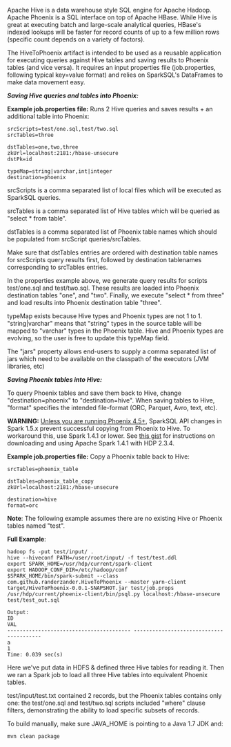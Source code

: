 Apache Hive is a data warehouse style SQL engine for Apache Hadoop. Apache Phoenix is a SQL interface on top of Apache HBase. While Hive is great at executing batch and large-scale analytical queries, HBase's indexed lookups will be faster for record counts of up to a few million rows (specific count depends on a variety of factors).

The HiveToPhoenix artifact is intended to be used as a reusable application for executing queries against Hive tables and saving results to Phoenix tables (and vice versa). It requires an input properties file (job.properties, following typical key=value format) and relies on SparkSQL's DataFrames to make data movement easy.

***Saving Hive queries and tables into Phoenix:***

**Example job.properties file:** Runs 2 Hive queries and saves results + an additional table into Phoenix:
```
srcScripts=test/one.sql,test/two.sql
srcTables=three

dstTables=one,two,three
zkUrl=localhost:2181:/hbase-unsecure
dstPk=id

typeMap=string|varchar,int|integer
destination=phoenix
```

srcScripts is a comma separated list of local files which will be executed as SparkSQL queries.

srcTables is a comma separated list of Hive tables which will be queried as "select * from table".

dstTables is a comma separated list of Phoenix table names which should be populated from srcScript queries/srcTables.

Make sure that dstTables entries are ordered with destination table names for srcScripts query results first, followed by destination tablenames corresponding to srcTables entries.

In the properties example above, we generate query results for scripts test/one.sql and test/two.sql. These results are loaded into Phoenix destination tables "one", and "two". Finally, we execute "select * from three" and load results into Phoenix destination table "three".

typeMap exists because Hive types and Phoenix types are not 1 to 1. "string|varchar" means that "string" types in the source table will be mapped to "varchar" types in the Phoenix table. Hive and Phoenix types are evolving, so the user is free to update this typeMap field.

The "jars" property allows end-users to supply a comma separated list of jars which need to be available on the classpath of the executors (JVM libraries, etc)

***Saving Phoenix tables into Hive:***

To query Phoenix tables and save them back to Hive, change "destination=phoenix" to "destination=hive". When saving tables to Hive, "format" specifies the intended file-format (ORC, Parquet, Avro, text, etc).

**WARNING:** [Unless you are running Phoenix 4.5+](https://issues.apache.org/jira/browse/PHOENIX-2287), SparkSQL API changes in Spark 1.5.x prevent successful copying from Phoenix to Hive. To workaround this, use Spark 1.4.1 or lower. See [this gist](https://gist.github.com/randerzander/cbcf30f2db67d9a6fd57) for instructions on downloading and using Apache Spark 1.4.1 with HDP 2.3.4.

**Example job.properties file:** Copy a Phoenix table back to Hive:
```
srcTables=phoenix_table

dstTables=phoenix_table_copy
zkUrl=localhost:2181:/hbase-unsecure

destination=hive
format=orc
```

**Note**: The following example assumes there are no existing Hive or Phoenix tables named "test".

**Full Example**:
```
hadoop fs -put test/input/ .
hive --hiveconf PATH=/user/root/input/ -f test/test.ddl
export SPARK_HOME=/usr/hdp/current/spark-client
export HADOOP_CONF_DIR=/etc/hadoop/conf
$SPARK_HOME/bin/spark-submit --class com.github.randerzander.HiveToPhoenix --master yarn-client target/HiveToPhoenix-0.0.1-SNAPSHOT.jar test/job.props
/usr/hdp/current/phoenix-client/bin/psql.py localhost:/hbase-unsecure test/test_out.sql

Output:
ID                                                                            VAL 
---------------------------------------- ---------------------------------------- 
a                                                                               1 
Time: 0.039 sec(s)
```

Here we've put data in HDFS & defined three Hive tables for reading it. Then we ran a Spark job to load all three Hive tables into equivalent Phoenix tables.

test/input/test.txt contained 2 records, but the Phoenix tables contains only one: the test/one.sql and test/two.sql scripts included "where" clause filters, demonstrating the ability to load specific subsets of records.


To build manually, make sure JAVA_HOME is pointing to a Java 1.7 JDK and:
```
mvn clean package
```
